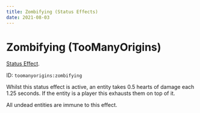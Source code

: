 ```yaml
---
title: Zombifying (Status Effects)
date: 2021-08-03
---
```

# Zombifying (TooManyOrigins)

[Status Effect](../misc/effects.md). 

ID: `toomanyorigins:zombifying`

Whilst this status effect is active, an entity takes 0.5 hearts of damage each 1.25 seconds. If the entity is a player this exhausts them on top of it.

All undead entities are immune to this effect.